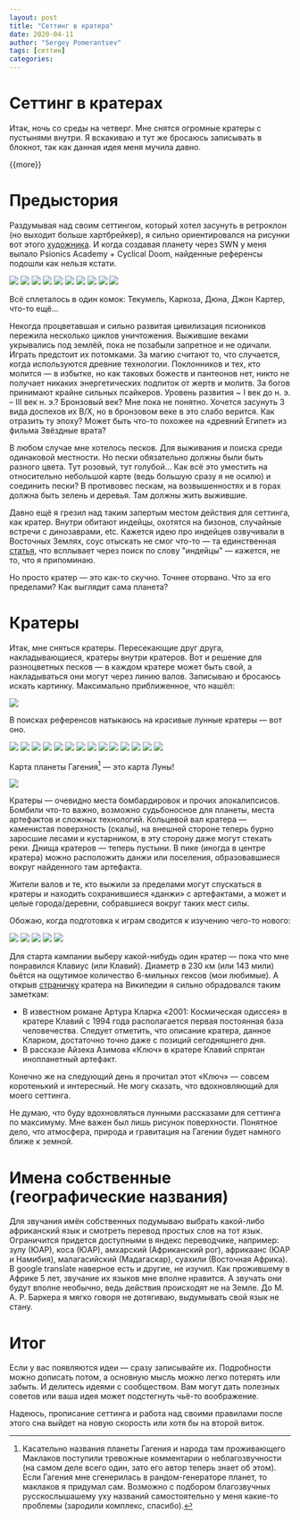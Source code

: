 ```yaml
---
layout: post
title: "Сеттинг в кратера"
date: 2020-04-11
author: "Sergey Pomerantsev"
tags: [сеттин]
categories:
---
```


# Сеттинг в кратерах

Итак, ночь со среды на четверг. Мне снятся огромные кратеры с пустынями внутри. Я вскакиваю и тут же бросаюсь записывать в блокнот, так как данная идея меня мучила давно.

{{more}}

# Предыстория

Раздумывая над своим сеттингом, который хотел засунуть в ретроклон (но выходит больше хартбрейкер), я сильно ориентировался на рисунки вот этого [художника](https://twitter.com/nbsparth). И когда создавая планету через SWN у меня выпало Psionics Academy + Cyclical Doom, найденные референсы подошли как нельзя кстати.

![](/images/_setting-v-kraterah-1.jpg)
![](/images/_setting-v-kraterah-2.png)
![](/images/_setting-v-kraterah-3.png)
![](/images/_setting-v-kraterah-4.png)
![](/images/_setting-v-kraterah-5.png)
![](/images/_setting-v-kraterah-6.png)
![](/images/_setting-v-kraterah-7.png)
![](/images/_setting-v-kraterah-8.png)
![](/images/_setting-v-kraterah-9.png)
![](/images/_setting-v-kraterah-10.png)

Всё сплеталось в один комок: Текумель, Каркоза, Дюна, Джон Картер, что-то ещё...

Некогда процветавшая и сильно развитая цивилизация псиоников пережила несколько циклов уничтожения. Выжившие веками укрывались под землёй, пока не позабыли запретное и не одичали. Играть предстоит их потомками. За магию считают то, что случается, когда используются древние технологии. Поклонников и тех, кто молится — в избытке, но как таковых божеств и пантеонов нет, никто не получает никаких энергетических подпиток от жертв и молитв. За богов принимают крайне сильных псайкеров. Уровень развития ~ I век до н. э. – III век н. э.? Бронзовый век? Мне пока не понятно. Хочется засунуть 3 вида доспехов их B/X, но в бронзовом веке в это слабо верится. Как отразить ту эпоху? Может быть что-то похожее на «древний Египет» из фильма Звёздные врата?

В любом случае мне хотелось песков. Для выживания и поиска среди одинаковой местности. Но пески обязательно должны были быть разного цвета. Тут розовый, тут голубой... Как всё это уместить на относительно небольшой карте (ведь большую сразу я не осилю) и соединить пески? В противовес пескам, на возвышенностях и в горах должна быть зелень и деревья. Там должны жить выжившие.

Давно ещё я грезил над таким запертым местом действия для сеттинга, как кратер. Внутри обитают индейцы, охотятся на бизонов, случайные встречи с динозаврами, etc. Кажется идею про индейцев озвучивали в Восточных Землях, соус отыскать не смог что-то — та единственная [статья](http://eastern-lands.blogspot.com/2017/09/1.html), что всплывает через поиск по слову "индейцы" — кажется, не то, что я припоминаю.

Но просто кратер — это как-то скучно. Точнее оторвано. Что за его пределами? Как выглядит сама планета?

# Кратеры

Итак, мне сняться кратеры. Пересекающие друг друга, накладывающиеся, кратеры внутри кратеров. Вот и решение для разноцветных песков — в каждом кратере может быть свой, а накладываться они могут через линию валов. Записываю и бросаюсь искать картинку. Максимально приближенное, что нашёл:

![](/images/_setting-v-kraterah-11.jpg)

В поисках референсов натыкаюсь на красивые лунные кратеры — вот оно. 

![](/images/_setting-v-kraterah-12.jpg)
![](/images/_setting-v-kraterah-13.jpg)
![](/images/_setting-v-kraterah-14.jpg)
![](/images/_setting-v-kraterah-15.jpg)
![](/images/_setting-v-kraterah-16.jpg)
![](/images/_setting-v-kraterah-17.jpg)
![](/images/_setting-v-kraterah-18.jpg)
![](/images/_setting-v-kraterah-19.jpg)
![](/images/_setting-v-kraterah-20.jpg)
![](/images/_setting-v-kraterah-21.jpg)
![](/images/_setting-v-kraterah-22.jpg)
![](/images/_setting-v-kraterah-23.jpg)
![](/images/_setting-v-kraterah-24.jpg)
![](/images/_setting-v-kraterah-25.jpg)

Карта планеты Гагения[^1] — это карта Луны!

![](/images/_setting-v-kraterah-26.jpg)

Кратеры — очевидно места бомбардировок и прочих апокалипсисов. Бомбили что-то важно, возможно судьбоносное для планеты, места артефактов и сложных технологий. Кольцевой вал кратера — каменистая поверхность (скалы), на внешней стороне теперь бурно заросшие лесами и кустарником, в эту сторону даже могут стекать реки. Днища кратеров — теперь пустыни. В пике (иногда в центре кратера) можно расположить данжи или поселения, образовавшиеся вокруг найденного там артефакта.

Жители валов и те, кто выжили за пределами могут спускаться в кратеры и находить сохранившиеся «данжи» с артефактами, а может и целые города/деревни, собравшиеся вокруг таких мест силы.

Обожаю, когда подготовка к играм сводится к изучению чего-то нового:

![](/images/_setting-v-kraterah-27.jpg)
![](/images/_setting-v-kraterah-28.jpg)
![](/images/_setting-v-kraterah-29.jpg)
![](/images/_setting-v-kraterah-30.jpg)
![](/images/_setting-v-kraterah-31.jpg)

Для старта кампании выберу какой-нибудь один кратер — пока что мне понравился Клавиус (или Клавий). Диаметр в 230 км (или 143 мили) бьётся на ощутимое количество 6-мильных гексов (мои любимые). А открыв [страничку](https://ru.wikipedia.org/wiki/%D0%9A%D0%BB%D0%B0%D0%B2%D0%B8%D0%B9_(%D0%BB%D1%83%D0%BD%D0%BD%D1%8B%D0%B9_%D0%BA%D1%80%D0%B0%D1%82%D0%B5%D1%80)) кратера на Википедии я сильно обрадовался таким заметкам:

* В известном романе Артура Кларка «2001: Космическая одиссея» в кратере Клавий с 1994 года располагается первая постоянная база человечества. Следует отметить, что описание кратера, данное Кларком, достаточно точно даже с позиций сегодняшнего дня.
* В рассказе Айзека Азимова «Ключ» в кратере Клавий спрятан инопланетный артефакт.

Конечно же на следующий день я прочитал этот «Ключ» — совсем коротенький и интересный. Не могу сказать, что вдохновляющий для моего сеттинга.

Не думаю, что буду вдохновляться лунными рассказами для сеттинга по максимуму. Мне важен был лишь рисунок поверхности. Понятное дело, что атмосфера, природа и гравитация на Гагении будет намного ближе к земной.

# Имена собственные (географические названия)

[^1]: Касательно названия планеты Гагения и народа там проживающего Маклаков поступили тревожные комментарии о неблагозвучности (на самом деле всего один, зато его автор теперь знает об этом). Если Гагения мне сгенерилась в рандом-генераторе планет, то маклаков я придумал сам. Возможно с подбором благозвучных русскослышашему уху названий самостоятельно у меня какие-то проблемы (зародили комплекс, спасибо). 

Для звучания имён собственных подумываю выбрать какой-либо африканский язык и смотреть перевод простых слов на тот язык. Ограничится придется доступными в яндекс переводчике, например: зулу (ЮАР), коса (ЮАР), амхарский (Африканский рог), африкаанс (ЮАР и Намибия), малагасийский (Мадагаскар), суахили (Восточная Африка). В google translate наверное есть и другие, не изучил. Как прожившему в Африке 5 лет, звучание их языков мне вполне нравится. А звучать они будут вполне необычно, ведь действия происходят не на Земле. До М. А. Р. Баркера я мягко говоря не дотягиваю, выдумывать свой язык не стану.

# Итог

Если у вас появляются идеи — сразу записывайте их. Подробности можно дописать потом, а основную мысль можно легко потерять или забыть. И делитесь идеями с сообществом. Вам могут дать полезных советов или ваша идея может подстегнуть чьё-то воображение.

Надеюсь, прописание сеттинга и работа над своими правилами после этого сна выйдет на новую скорость или хотя бы на второй виток.

